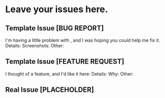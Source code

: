 # Leave your issues here. 



## Template Issue [BUG REPORT]
I'm having a little problem with , and I was hoping you could help me fix it. 
Details: 
Screenshots:
Other: 

## Template Issue [FEATURE REQUEST]
I thought of a feature, and I'd like it here: 
Details:
Why:
Other: 


## Real Issue [PLACEHOLDER]

